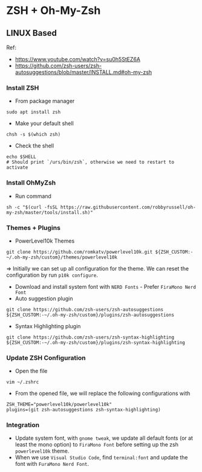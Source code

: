 # ZSH + Oh-My-Zsh

## LINUX Based
Ref: 
* https://www.youtube.com/watch?v=su0h5StEZ6A
* https://github.com/zsh-users/zsh-autosuggestions/blob/master/INSTALL.md#oh-my-zsh

### Install ZSH
* From package manager
```
sudo apt install zsh
```
* Make your default shell
```
chsh -s $(which zsh)
```
* Check the shell
```
echo $SHELL
# Should print `/urs/bin/zsh`, otherwise we need to restart to activate
```

### Install OhMyZsh
* Run command
```
sh -c "$(curl -fsSL https://raw.githubusercontent.com/robbyrussell/oh-my-zsh/master/tools/install.sh)"
```

### Themes + Plugins
* PowerLevel10k Themes
```
git clone https://github.com/romkatv/powerlevel10k.git ${ZSH_CUSTOM:-~/.oh-my-zsh/custom}/themes/powerlevel10k
```
=> Initially we can set up all configuration for the theme. We can reset the configuration by run `p10k configure`.
* Download and install system font with `NERD Fonts` - Prefer `FiraMono Nerd Font`
* Auto suggestion plugin
```
git clone https://github.com/zsh-users/zsh-autosuggestions ${ZSH_CUSTOM:-~/.oh-my-zsh/custom}/plugins/zsh-autosuggestions
```
* Syntax Highlighting plugin
```
git clone https://github.com/zsh-users/zsh-syntax-highlighting ${ZSH_CUSTOM:-~/.oh-my-zsh/custom}/plugins/zsh-syntax-highlighting
```

### Update ZSH Configuration
* Open the file
```
vim ~/.zshrc
```
* From the opened file, we will replace the following configurations with
```
ZSH_THEME="powerlevel10k/powerlevel10k"
plugins=(git zsh-autosuggestions zsh-syntax-highlighting)
```

### Integration
* Update system font, with `gnome tweak`, we update all default fonts (or at least the mono option) to `FiraMono Font` before setting up the zsh `powerlevel10k` theme.
* When we use `Visual Studio Code`, find `terminal:font` and update the font with `FuraMono Nerd Font`.